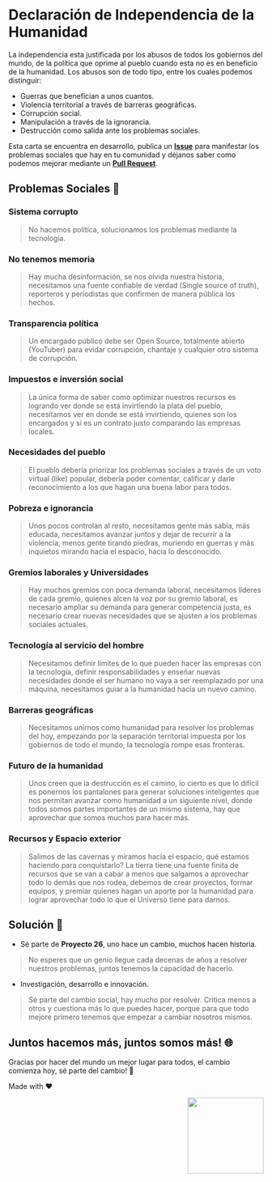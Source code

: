 # Declaración de Independencia de la Humanidad
La independencia esta justificada por los abusos de todos los gobiernos del mundo, de la política que oprime al pueblo cuando esta no es en beneficio de la humanidad. Los abusos son de todo tipo, entre los cuales podemos distinguir:
- Guerras que benefician a unos cuantos.
- Violencia territorial a través de barreras geográficas.
- Corrupción social.
- Manipulación a través de la ignorancia.
- Destrucción como salida ante los problemas sociales.

Esta carta se encuentra en desarrollo, publica un **[Issue](https://github.com/proyecto26/social-change/issues)** para manifestar los problemas sociales que hay en tu comunidad y déjanos saber como podemos mejorar mediante un **[Pull Request](https://github.com/proyecto26/social-change/pulls)**.

## Problemas Sociales 🚨
### Sistema corrupto
> No hacemos política, solucionamos los problemas mediante la tecnología.
### No tenemos memoria
> Hay mucha desinformación, se nos olvida nuestra historia, necesitamos una fuente confiable de verdad (Single source of truth), reporteros y periodistas que confirmen de manera pública los hechos.
### Transparencia política
> Un encargado público debe ser Open Source, totalmente abierto (YouTuber) para evidar corrupción, chantaje y cualquier otro sistema de corrupción.
### Impuestos e inversión social
> La única forma de saber como optimizar nuestros recursos es logrando ver donde se está invirtiendo la plata del pueblo, necesitamos ver en donde se está invirtiendo, quienes son los encargados y si es un contrato justo comparando las empresas locales.
### Necesidades del pueblo
> El pueblo debería priorizar los problemas sociales a través de un voto virtual (like) popular, debería poder comentar, calificar y darle reconocimiento a los que hagan una buena labor para todos.
### Pobreza e ignorancia
> Unos pocos controlan al resto, necesitamos gente más sabia, más educada, necesitamos avanzar juntos y dejar de recurrir a la violencia, menos gente tirando piedras, muriendo en guerras y más inquietos mirando hacia el espacio, hacia lo desconocido.
### Gremios laborales y Universidades
> Hay muchos gremios con poca demanda laboral, necesitamos líderes de cada gremio, quienes alcen la voz por su gremio laboral, es necesario ampliar su demanda para generar competencia justa, es necesario crear nuevas necesidades que se ajusten a los problemas sociales actuales.
### Tecnología al servicio del hombre
> Necesitamos definir límites de lo que pueden hacer las empresas con la tecnología, definir responsabilidades y enseñar nuevas necesidades donde el ser humano no vaya a ser reemplazado por una máquina, necesitamos guiar a la humanidad hacía un nuevo camino.
### Barreras geográficas
> Necesitamos unirnos como humanidad para resolver los problemas del hoy, empezando por la separación territorial impuesta por los gobiernos de todo el mundo, la tecnología rompe esas fronteras.
### Futuro de la humanidad
> Unos creen que la destrucción es el camino, lo cierto es que lo difícil es ponernos los pantalones para generar soluciones inteligentes que nos permitan avanzar como humanidad a un siguiente nivel, donde todos somos partes importantes de un mismo sistema, hay que aprovechar que somos muchos para hacer más.
### Recursos y Espacio exterior
> Salimos de las cavernas y miramos hacía el espacio, qué estamos haciendo para conquistarlo? La tierra tiene una fuente finita de recursos que se van a cabar a menos que salgamos a aprovechar todo lo demás que nos rodea, debemos de crear proyectos, formar equipos, y premiar quienes hagan un aporte por la humanidad para lograr aprovechar todo lo que el Universo tiene para darnos.

## Solución 📢
- Sé parte de **Proyecto 26**, uno hace un cambio, muchos hacen historia.
> No esperes que un genio llegue cada decenas de años a resolver nuestros problemas, juntos tenemos la capacidad de hacerlo.
- Investigación, desarrollo e innovación.
> Sé parte del cambio social, hay mucho por resolver. Critica menos a otros y cuestiona más lo que puedes hacer, porque para que todo mejore primero tenemos que empezar a cambiar nosotros mismos.

## Juntos hacemos más, juntos somos más! 🌐
Gracias por hacer del mundo un mejor lugar para todos, el cambio comienza hoy, sé parte del cambio! 🙏

Made with ❤️

<img width="150px" src="https://avatars0.githubusercontent.com/u/28855608?s=200&v=4" align="right">
